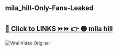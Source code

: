 
 ## mila_hill-Only-Fans-Leaked

# <h2><a href="https://clipsfans.com/mila_hill&ref=git">🔗 Click to LINKS ⏩⏩ 👉 🟢 mila hill </a></h2>

<a href="https://clipsfans.com/mila_hill&ref=git" rel="nofollow" data-target="animated-image.originalLink"><img src="https://i.ibb.co.com/xMMVF88/686577567.gif" alt="Viral Video Original" style="max-width: 100%; display: inline-block;" data-target="animated-image.originalImage"></a>
